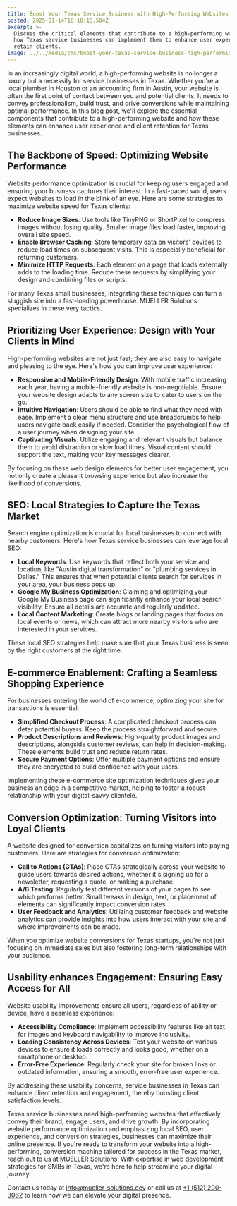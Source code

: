 ```yaml
---
title: Boost Your Texas Service Business with High-Performing Websites
posted: 2025-01-14T18:18:15.504Z
excerpt: >-
  Discuss the critical elements that contribute to a high-performing website and
  how Texas service businesses can implement them to enhance user experience and
  retain clients.
image: ../../media/cms/boost-your-texas-service-business-high-performing-websites.png
---
```


In an increasingly digital world, a high-performing website is no longer a luxury but a necessity for service businesses in Texas. Whether you're a local plumber in Houston or an accounting firm in Austin, your website is often the first point of contact between you and potential clients. It needs to convey professionalism, build trust, and drive conversions while maintaining optimal performance. In this blog post, we'll explore the essential components that contribute to a high-performing website and how these elements can enhance user experience and client retention for Texas businesses.

## The Backbone of Speed: Optimizing Website Performance

Website performance optimization is crucial for keeping users engaged and ensuring your business captures their interest. In a fast-paced world, users expect websites to load in the blink of an eye. Here are some strategies to maximize website speed for Texas clients:

- **Reduce Image Sizes**: Use tools like TinyPNG or ShortPixel to compress images without losing quality. Smaller image files load faster, improving overall site speed.
- **Enable Browser Caching**: Store temporary data on visitors' devices to reduce load times on subsequent visits. This is especially beneficial for returning customers.
- **Minimize HTTP Requests**: Each element on a page that loads externally adds to the loading time. Reduce these requests by simplifying your design and combining files or scripts.

For many Texas small businesses, integrating these techniques can turn a sluggish site into a fast-loading powerhouse. MUELLER Solutions specializes in these very tactics.

## Prioritizing User Experience: Design with Your Clients in Mind

High-performing websites are not just fast; they are also easy to navigate and pleasing to the eye. Here's how you can improve user experience:

- **Responsive and Mobile-Friendly Design**: With mobile traffic increasing each year, having a mobile-friendly website is non-negotiable. Ensure your website design adapts to any screen size to cater to users on the go.
- **Intuitive Navigation**: Users should be able to find what they need with ease. Implement a clear menu structure and use breadcrumbs to help users navigate back easily if needed. Consider the psychological flow of a user journey when designing your site.
- **Captivating Visuals**: Utilize engaging and relevant visuals but balance them to avoid distraction or slow load times. Visual content should support the text, making your key messages clearer.

By focusing on these web design elements for better user engagement, you not only create a pleasant browsing experience but also increase the likelihood of conversions.

## SEO: Local Strategies to Capture the Texas Market

Search engine optimization is crucial for local businesses to connect with nearby customers. Here's how Texas service businesses can leverage local SEO:

- **Local Keywords**: Use keywords that reflect both your service and location, like "Austin digital transformation" or "plumbing services in Dallas." This ensures that when potential clients search for services in your area, your business pops up.
- **Google My Business Optimization**: Claiming and optimizing your Google My Business page can significantly enhance your local search visibility. Ensure all details are accurate and regularly updated.
- **Local Content Marketing**: Create blogs or landing pages that focus on local events or news, which can attract more nearby visitors who are interested in your services.

These local SEO strategies help make sure that your Texas business is seen by the right customers at the right time.

## E-commerce Enablement: Crafting a Seamless Shopping Experience

For businesses entering the world of e-commerce, optimizing your site for transactions is essential:

- **Simplified Checkout Process**: A complicated checkout process can deter potential buyers. Keep the process straightforward and secure.
- **Product Descriptions and Reviews**: High-quality product images and descriptions, alongside customer reviews, can help in decision-making. These elements build trust and reduce return rates.
- **Secure Payment Options**: Offer multiple payment options and ensure they are encrypted to build confidence with your users.

Implementing these e-commerce site optimization techniques gives your business an edge in a competitive market, helping to foster a robust relationship with your digital-savvy clientele.

## Conversion Optimization: Turning Visitors into Loyal Clients

A website designed for conversion capitalizes on turning visitors into paying customers. Here are strategies for conversion optimization:

- **Call to Actions (CTAs)**: Place CTAs strategically across your website to guide users towards desired actions, whether it's signing up for a newsletter, requesting a quote, or making a purchase.
- **A/B Testing**: Regularly test different versions of your pages to see which performs better. Small tweaks in design, text, or placement of elements can significantly impact conversion rates.
- **User Feedback and Analytics**: Utilizing customer feedback and website analytics can provide insights into how users interact with your site and where improvements can be made.

When you optimize website conversions for Texas startups, you're not just focusing on immediate sales but also fostering long-term relationships with your audience.

## Usability enhances Engagement: Ensuring Easy Access for All

Website usability improvements ensure all users, regardless of ability or device, have a seamless experience:

- **Accessibility Compliance**: Implement accessibility features like alt text for images and keyboard navigability to improve inclusivity.
- **Loading Consistency Across Devices**: Test your website on various devices to ensure it loads correctly and looks good, whether on a smartphone or desktop.
- **Error-Free Experience**: Regularly check your site for broken links or outdated information, ensuring a smooth, error-free user experience.

By addressing these usability concerns, service businesses in Texas can enhance client retention and engagement, thereby boosting client satisfaction levels.

Texas service businesses need high-performing websites that effectively convey their brand, engage users, and drive growth. By incorporating website performance optimization and emphasizing local SEO, user experience, and conversion strategies, businesses can maximize their online presence. If you're ready to transform your website into a high-performing, conversion machine tailored for success in the Texas market, reach out to us at MUELLER Solutions. With expertise in web development strategies for SMBs in Texas, we're here to help streamline your digital journey.

Contact us today at [info@mueller-solutions.dev](mailto:info@mueller-solutions.dev) or call us at [+1 (512) 200-3062](tel:+15122003062) to learn how we can elevate your digital presence.
